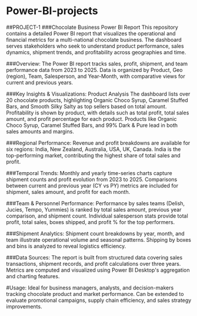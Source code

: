 # Power-BI-projects
##PROJECT-1
###Chocolate Business Power BI Report
This repository contains a detailed Power BI report that visualizes the operational and financial metrics for a multi-national chocolate business. The dashboard serves stakeholders who seek to understand product performance, sales dynamics, shipment trends, and profitability across geographies and time.

###Overview:
The Power BI report tracks sales, profit, shipment, and team performance data from 2023 to 2025.
Data is organized by Product, Geo (region), Team, Salesperson, and Year-Month, with comparative views for current and previous years.

###Key Insights & Visualizations:
Product Analysis
The dashboard lists over 20 chocolate products, highlighting Organic Choco Syrup, Caramel Stuffed Bars, and Smooth Silky Salty as top sellers based on total amount.
Profitability is shown by product, with details such as total profit, total sales amount, and profit percentage for each product.
Products like Organic Choco Syrup, Caramel Stuffed Bars, and 99% Dark & Pure lead in both sales amounts and margins.

###Regional Performance:
Revenue and profit breakdowns are available for six regions: India, New Zealand, Australia, USA, UK, Canada.
India is the top-performing market, contributing the highest share of total sales and profit.

###Temporal Trends:
Monthly and yearly time-series charts capture shipment counts and profit evolution from 2023 to 2025.
Comparisons between current and previous year (CY vs PY) metrics are included for shipment, sales amount, and profit for each month.

###Team & Personnel Performance:
Performance by sales teams (Delish, Jucies, Tempo, Yummies) is ranked by total sales amount, previous year comparison, and shipment count.
Individual salesperson stats provide total profit, total sales, boxes shipped, and profit % for the top performers.

###Shipment Analytics:
Shipment count breakdowns by year, month, and team illustrate operational volume and seasonal patterns.
Shipping by boxes and bins is analyzed to reveal logistics efficiency.

###Data Sources:
The report is built from structured data covering sales transactions, shipment records, and profit calculations over three years.
Metrics are computed and visualized using Power BI Desktop's aggregation and charting features.

#Usage:
Ideal for business managers, analysts, and decision-makers tracking chocolate product and market performance.
Can be extended to evaluate promotional campaigns, supply chain efficiency, and sales strategy improvements.
